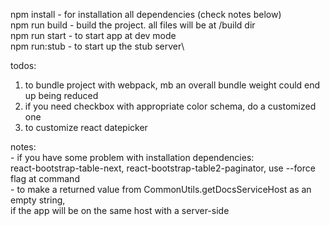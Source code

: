 npm install         - for installation all dependencies (check notes below)\
npm run build       - build the project. all files will be at /build dir\
npm run start       - to start app at dev mode\
npm run:stub        - to start up the stub server\

todos:
1) to bundle project with webpack, mb an overall bundle weight could end up being reduced
2) if you need checkbox with appropriate color schema, do a customized one
3) to customize react datepicker


notes:\
    - if you have some problem with installation dependencies: \
        react-bootstrap-table-next, react-bootstrap-table2-paginator, use --force flag at command \
    - to make a returned value from CommonUtils.getDocsServiceHost as an empty string, \
      if the app will be on the same host with a server-side